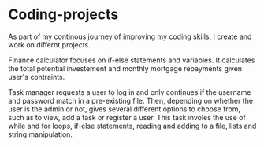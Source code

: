 # Coding-projects
As part of my continous journey of improving my coding skills, I create and work on differnt projects.

Finance calculator focuses on if-else statements and variables. It calculates the total potential investement and monthly mortgage repayments given user's contraints.

Task manager requests a user to log in and only continues if the username and password match in a pre-existing file. Then, depending on whether the user is the admin or not, gives several different options to choose from, such as to view, add a task or register a user.
This task involes the use of while and for loops, if-else statements, reading and adding to a file, lists and string manipulation.

